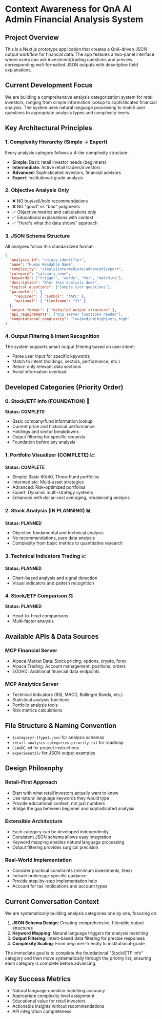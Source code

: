 # Context Awareness for QnA AI Admin Financial Analysis System

## Project Overview
This is a Next.js prototype application that creates a QnA-driven JSON output workflow for financial data. The app features a two-panel interface where users can ask investment/trading questions and preview corresponding well-formatted JSON outputs with descriptive field explanations.

## Current Development Focus
We are building a comprehensive analysis categorization system for retail investors, ranging from simple information lookup to sophisticated financial analysis. The system uses natural language processing to match user questions to appropriate analysis types and complexity levels.

## Key Architectural Principles

### 1. Complexity Hierarchy (Simple → Expert)
Every analysis category follows a 4-tier complexity structure:
- **Simple**: Basic retail investor needs (beginners)
- **Intermediate**: Active retail traders/investors
- **Advanced**: Sophisticated investors, financial advisors
- **Expert**: Institutional-grade analysis

### 2. Objective Analysis Only
- ❌ NO buy/sell/hold recommendations
- ❌ NO "good" vs "bad" judgments
- ✅ Objective metrics and calculations only
- ✅ Educational explanations with context
- ✅ "Here's what the data shows" approach

### 3. JSON Schema Structure
All analyses follow this standardized format:
```json
{
  "analysis_id": "unique_identifier",
  "name": "Human Readable Name",
  "complexity": "simple|intermediate|advanced|expert",
  "category": "category_name",
  "keywords": ["trigger", "words", "for", "matching"],
  "description": "What this analysis does",
  "typical_questions": ["Sample user questions"],
  "parameters": {
    "required": { "symbol": "AAPL" },
    "optional": { "timeframe": "1Y" }
  },
  "output_format": { "detailed output structure" },
  "api_requirements": ["mcp server functions needed"],
  "computational_complexity": "low|medium|high|very_high"
}
```

### 4. Output Filtering & Intent Recognition
The system supports smart output filtering based on user intent:
- Parse user input for specific keywords
- Match to intent (holdings, sectors, performance, etc.)
- Return only relevant data sections
- Avoid information overload

## Developed Categories (Priority Order)

### 0. Stock/ETF Info (FOUNDATION) 🏃
**Status: COMPLETE**
- Basic company/fund information lookup
- Current price and historical performance
- Holdings and sector breakdowns
- Output filtering for specific requests
- Foundation before any analysis

### 1. Portfolio Visualizer (COMPLETE) 📈
**Status: COMPLETE**
- Simple: Basic 60/40, Three-Fund portfolios
- Intermediate: Multi-asset strategies
- Advanced: Risk-optimized portfolios
- Expert: Dynamic multi-strategy systems
- Enhanced with dollar-cost averaging, rebalancing analysis

### 2. Stock Analysis (IN PLANNING) 📊
**Status: PLANNED**
- Objective fundamental and technical analysis
- No recommendations, pure data analysis
- Complexity from basic metrics to quantitative research

### 3. Technical Indicators Trading 📈
**Status: PLANNED**
- Chart-based analysis and signal detection
- Visual indicators and pattern recognition

### 4. Stock/ETF Comparison ⚖️
**Status: PLANNED**
- Head-to-head comparisons
- Multi-factor analysis

## Available APIs & Data Sources

### MCP Financial Server
- Alpaca Market Data: Stock pricing, options, crypto, forex
- Alpaca Trading: Account management, positions, orders
- EODHD: Additional financial data endpoints

### MCP Analytics Server
- Technical indicators (RSI, MACD, Bollinger Bands, etc.)
- Statistical analysis functions
- Portfolio analysis tools
- Risk metrics calculations

## File Structure & Naming Convention
- `{category}-{type}.json` for analysis schemas
- `retail-analysis-categories-priority.txt` for roadmap
- `CLAUDE.md` for project instructions
- `experimental/` for JSON output examples

## Design Philosophy

### Retail-First Approach
- Start with what retail investors actually want to know
- Use natural language keywords they would type
- Provide educational context, not just numbers
- Bridge the gap between beginner and sophisticated analysis

### Extensible Architecture
- Each category can be developed independently
- Consistent JSON schema allows easy integration
- Keyword mapping enables natural language processing
- Output filtering provides surgical precision

### Real-World Implementation
- Consider practical constraints (minimum investments, fees)
- Include brokerage-specific guidance
- Provide step-by-step implementation help
- Account for tax implications and account types

## Current Conversation Context
We are systematically building analysis categories one by one, focusing on:

1. **JSON Schema Design**: Creating comprehensive, filterable output structures
2. **Keyword Mapping**: Natural language triggers for analysis matching
3. **Output Filtering**: Intent-based data filtering for precise responses
4. **Complexity Scaling**: From beginner-friendly to institutional-grade

The immediate goal is to complete the foundational "Stock/ETF Info" category and then move systematically through the priority list, ensuring each category is complete before advancing.

## Key Success Metrics
- Natural language question matching accuracy
- Appropriate complexity level assignment
- Educational value for retail investors
- Actionable insights without recommendations
- API integration completeness